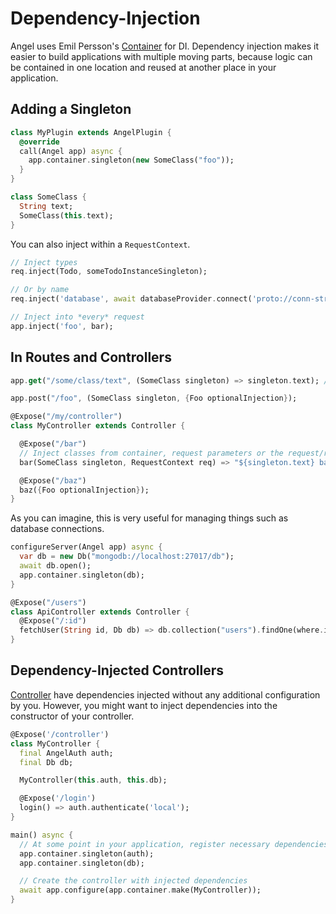# Dependency-Injection

Angel uses Emil Persson's [Container](https://pub.dartlang.org/packages/container) for DI. Dependency injection makes it easier to build applications with multiple moving parts, because logic can be contained in one location and reused at another place in your application.

## Adding a Singleton

```dart
class MyPlugin extends AngelPlugin {
  @override
  call(Angel app) async {
    app.container.singleton(new SomeClass("foo"));
  }
}

class SomeClass {
  String text;
  SomeClass(this.text);
}
```

You can also inject within a `RequestContext`.

```dart
// Inject types
req.inject(Todo, someTodoInstanceSingleton);

// Or by name
req.inject('database', await databaseProvider.connect('proto://conn-string'));

// Inject into *every* request
app.inject('foo', bar);
```

## In Routes and Controllers

```dart
app.get("/some/class/text", (SomeClass singleton) => singleton.text); // Always "foo"

app.post("/foo", (SomeClass singleton, {Foo optionalInjection});

@Expose("/my/controller")
class MyController extends Controller {

  @Expose("/bar")
  // Inject classes from container, request parameters or the request/response context :)
  bar(SomeClass singleton, RequestContext req) => "${singleton.text} bar"; // Always "foo bar"

  @Expose("/baz")
  baz({Foo optionalInjection});
}
```

As you can imagine, this is very useful for managing things such as database connections.

```dart
configureServer(Angel app) async {
  var db = new Db("mongodb://localhost:27017/db");
  await db.open();
  app.container.singleton(db);
}

@Expose("/users")
class ApiController extends Controller {
  @Expose("/:id")
  fetchUser(String id, Db db) => db.collection("users").findOne(where.id(new ObjectId.fromHexString(id)));
}
```

## Dependency-Injected Controllers

[Controller](https://github.com/angel-dart/gitbook/tree/aeb53fedacf3e203ec7dffb23fdebcc6a058c64f/methods/README.md) have dependencies injected without any additional configuration by you. However, you might want to inject dependencies into the constructor of your controller.

```dart
@Expose('/controller')
class MyController {
  final AngelAuth auth;
  final Db db;

  MyController(this.auth, this.db);

  @Expose('/login')
  login() => auth.authenticate('local');
}

main() async {
  // At some point in your application, register necessary dependencies as singletons...
  app.container.singleton(auth);
  app.container.singleton(db);

  // Create the controller with injected dependencies
  await app.configure(app.container.make(MyController));
}
```

